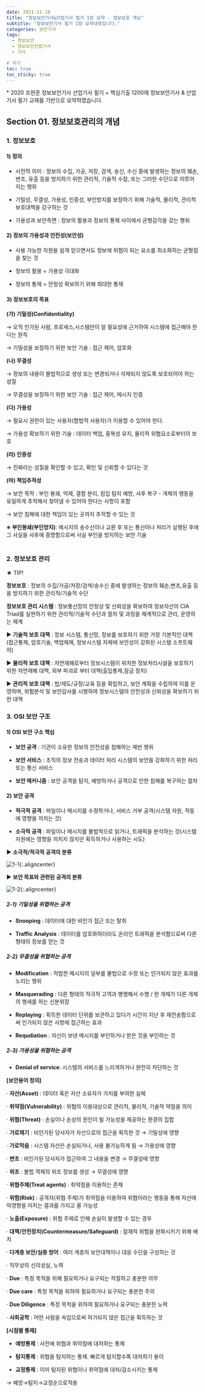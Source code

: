```yaml
---
date: 2021-11-18
title: "정보보안기사&산업기사 필기 1장 요약 - 정보보호 개요"
subtitle: "정보보안기사 필기 1장 요약내용입니다."
categories: 보안기사
tags:
  - 정보보안
  - 정보보안산업기사
  - 기사

# 목차
toc: true  
toc_sticky: true 
---
```



\* 2020 조현준 정보보안기사 산업기사 필기 + 핵심기출 1200제 정보보안기사 & 산업기사 필기 교재를 기반으로 요약하였습니다.


## Section 01. 정보보호관리의 개념

### 1. 정보보호

#### 1) 정의

- 사전적 의미 : 정보의 수집, 가공, 저장, 검색, 송신, 수신 중에 발생하는 정보의 훼손, 변조, 유출 등을 방지하기 위한 관리적, 기술적 수잠, 또는 그러한 수단으로 이루어지는 행위

- 기밀성, 무결성, 가용성, 인증성, 부인방지를 보장하기 위해 기술적, 물리적, 관리적 보호대책을 강구하는 것

- 가용성과 보안측면 : 정보의 활용과 정보의 통제 사이에서 균형감각을 갖는 행위


#### 2) 정보의 가용성과 안전성(보안성)

- 사용 가능한 자원을 쉽게 얻으면서도 정보에 위협이 되는 요소를 최소화하는 균형점을 찾는 것

- 정보의 활용 = 가용성 극대화

- 정보의 통제 = 안정성 확보하기 위해 최대한 통제


#### 3) 정보보호의 목표

**(가) 기밀성(Confidentiality)**

→ 오직 인가된 사람, 프로세스,시스템만이 알 필요성에 근거하여 시스템에 접근해야 한다는 원칙

→ 기밀성을 보장하기 위한 보안 기술 : 접근 제어, 암호화

**(나) 무결성**

→ 정보의 내용이 불법적으로 생성 또는 변경되거나 삭제되지 않도록 보호되어야 하는 성질

→ 무결성을 보장하기 위한 보안 기술 : 접근 제어, 메시지 인증

**(다) 가용성**

→ 필요시 권한이 있는 사용자(합법적 사용자)가 이용할 수 있어야 한다.

→ 가용성 확보하기 위한 기술 : 데이터 백업, 중복성 유지, 물리적 위협요소로부터의 보호

**(라) 인증성**

→ 진짜라는 성질을 확인할 수 있고, 확인 및 신뢰할 수 있다는 것

**(마) 책임추적성**

→ 보안 목적 : 부인 봉쇄, 억제, 결함 분리, 침입 탐지 예방, 사후 복구 - 개체의 행동을 유일하게 추적해서 찾아낼 수 있어야 한다는 사항이 포함

→ 보안 침해에 대한 책임이 있는 곳까지 추적할 수 있는 것


**※ 부인봉쇄(부인방지)**: 메시지의 송수신이나 교환 후 또는 통신이나 처리가 실행된 후에 그 사실을 사후에 증명함으로써 사실 부인을 방지하는 보안 기술
<br><br>


### 2. 정보보호 관리

★ TIP!

**정보보호** : 정보의 수집/가공/저장/검색/송수신 중에 발생하는 정보의 훼손,변조,유출 등을 방지하기 위한 관리적/기술적 수단

**정보보호 관리 시스템** : 정보통신망의 안정성 및 신뢰성을 확보하여 정보자산의 CIA Triad를 실현하기 위한 관리적/기술적 수단과 절차 및 과정을 체계적으로 관리, 운영하는 체계

▶ **기술적 보호 대책** : 정보 시스템, 통신망, 정보를 보호하기 위한 가장 기본적인 대책(접근통제, 암호기술, 백업체제, 정보시스템 자체에 보안성이 강화된 시스템 소프트웨어)

▶ **물리적 보호 대책** : 자연재해로부터 정보시스템이 위치한 정보처리시설을 보호하기 위한 자연재해 대책, 외부 파괴로 부터 대책(출입통제,잠금 장치)

▶ **관리적 보호 대책** : 법/제도/규정/교육 등을 확립하고, 보안 계획을 수립하여 이를 운영하며, 위험분석 및 보안감사를 시행하여 정보시스템의 안전성과 신뢰성을 확보하기 위한 대책


### 3. OSI 보안 구조

#### 1) OSI 보안 구소 핵심

- **보안 공격** : 기관이 소유한 정보의 안전성을 침해하는 제반 행위

- **보안 서비스** : 조직의 정보 전송과 데이터 처리 시스템의 보안을 강화하기 위한 처리 또는 통신 서비스

- **보안 메커니즘** : 보안 공격을 탐지, 예방하거나 공격으로 인한 침해를 복구하는 절차


#### 2) 보안 공격

* **적극적 공격** : 파일이나 메시지를 수정하거나, 서비스 거부 공격(시스템 자원, 작동에 영향을 끼치는 것)

* **소극적 공격** : 파일이나 메시지를 불법적으로 읽거나, 트래픽을 분석하는 것(시스템 자원에는 영향을 끼치지 않지만 획득하거나 사용하는 시도)


▶ **소극적/적극적 공격의 분류**

![1-1]({{https://github.com/wlslwlsl/wlslwlsl.github.io}}/assets/보안기사/1-1.png ){:.aligncenter} 

▶ **보안 목표와 관련된 공격의 분류**

![1-2]({{https://github.com/wlslwlsl/wlslwlsl.github.io}}/assets/보안기사/1-2.png ){:.aligncenter}


##### 2-1) 기밀성을 위협하는 공격

- **Snooping** : 데이터에 대한 비인가 접근 또는 탈취

- **Traffic Analysis** : 데이터를 암호화하더라도 온라인 트래픽을 분석함으로써 다른 형태의 정보를 얻는 것


##### 2-2) 무결성을 위협하는 공격

- **Modification** : 적법한 메시지의 일부를 불법으로 수정 또는 인가되지 않은 효과를 노리는 행위

- **Masquerading** : 다른 형태의 적극적 고역과 병행해서 수행 / 한 개체가 다른 개체의 행세를 하는 신분위장

- **Replaying** : 획득한 데이터 단위를 보관하고 있다가 시간이 지난 후 재전송함으로써 인가되지 않은 사항에 접근하는 효과

- **Requdiation** : 자신이 보낸 메시지를 부인하거나 받은 것을 부인하는 것


##### 2-3) 가용성을 위협하는 공격

- **Denial of service**: 시스템의 서비스를 느리게하거나 완전히 차단하는 것


**[보안용어 정의]**

· **자산(Asset)** : 데이터 혹은 자산 소유자가 가치를 부여한 실체

· **취약점(Vulnerability)** : 위협의 이용대상으로 관리적, 물리적, 기술적 약점을 의미

· **위협(Threat)** : 손실이나 손상의 원인이 될 가능성을 제공하는 환경의 집합

· **가로채기** : 비인가된 당사자가 자산으로의 접근을 획득한 것 → 기밀성에 영향

· **가로막음** : 시스템 자산은 손실되거나, 사용 불가능하게 됨 → 가용성에 영향

· **변조** : 비인가된 당사자가 접근하여 그 내용을 변경 → 무결성에 영향

· **위조** : 불법 객체의 위조 정보를 생성 → 무결성에 영향

· **위협주체(Treat agents)** : 취약점을 이용하는 존재

· **위험(Risk)** : 공격자(위협 주체)가 취약점을 이용하여 위협이라는 행동을 통해 자산에 악영향을 미치는 결과를 가지고 올 가능성

· **노출(Exposure)** : 위협 주체로 인해 손실이 발생할 수 있는 경우

· **대책/안전장치(Countermeasure/Safeguard)** : 잠재적 위험을 완화시키기 위해 배치

· **다계층 보안/심층 방어** : 여러 계층의 보안대책이나 대응 수단을 구성하는 것

· 직무상의 신의성실, 노력

· **Due** : 특정 목적을 위해 필요하거나 요구되는 적절하고 충분한 의무

· **Due care** : 특정 목적을 위하여 필요하거나 요구되는 충분한 주의

· **Due Diligence** : 특정 목적을 위하여 필요하거나 요구되는 충분한 노력

· **사회공학** : 어떤 사람을 속임으로써 허가되지 않은 접근을 획득하는 것


**[시점별 통제]**

- **예방통제** : 사전에 위협과 취약점에 대처하는 통제

- **탐지통제** : 위협을 탐지하는 통제. 빠르게 탐지할수록 대처하기 용이

- **교정통제** : 이미 탐지된 위협이나 취약점에 대처/감소시키는 통제

→ 예방→탐지→교정순으로적용

﻿

